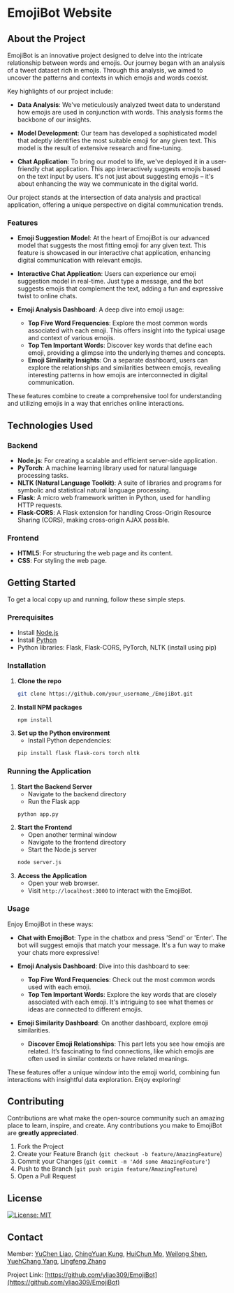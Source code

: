 # EmojiBot Website

## About the Project

EmojiBot is an innovative project designed to delve into the intricate relationship between words and emojis. Our journey began with an analysis of a tweet dataset rich in emojis. Through this analysis, we aimed to uncover the patterns and contexts in which emojis and words coexist.

Key highlights of our project include:

- **Data Analysis**: We've meticulously analyzed tweet data to understand how emojis are used in conjunction with words. This analysis forms the backbone of our insights.

- **Model Development**: Our team has developed a sophisticated model that adeptly identifies the most suitable emoji for any given text. This model is the result of extensive research and fine-tuning.

- **Chat Application**: To bring our model to life, we've deployed it in a user-friendly chat application. This app interactively suggests emojis based on the text input by users. It's not just about suggesting emojis – it's about enhancing the way we communicate in the digital world.

Our project stands at the intersection of data analysis and practical application, offering a unique perspective on digital communication trends.

### Features

- **Emoji Suggestion Model**: At the heart of EmojiBot is our advanced model that suggests the most fitting emoji for any given text. This feature is showcased in our interactive chat application, enhancing digital communication with relevant emojis.

- **Interactive Chat Application**: Users can experience our emoji suggestion model in real-time. Just type a message, and the bot suggests emojis that complement the text, adding a fun and expressive twist to online chats.

- **Emoji Analysis Dashboard**: A deep dive into emoji usage:
   - **Top Five Word Frequencies**: Explore the most common words associated with each emoji. This offers insight into the typical usage and context of various emojis.
   - **Top Ten Important Words**: Discover key words that define each emoji, providing a glimpse into the underlying themes and concepts.
   - **Emoji Similarity Insights**: On a separate dashboard, users can explore the relationships and similarities between emojis, revealing interesting patterns in how emojis are interconnected in digital communication.

These features combine to create a comprehensive tool for understanding and utilizing emojis in a way that enriches online interactions.

## Technologies Used

### Backend

- **Node.js**: For creating a scalable and efficient server-side application.
- **PyTorch**: A machine learning library used for natural language processing tasks.
- **NLTK (Natural Language Toolkit)**: A suite of libraries and programs for symbolic and statistical natural language processing.
- **Flask**: A micro web framework written in Python, used for handling HTTP requests.
- **Flask-CORS**: A Flask extension for handling Cross-Origin Resource Sharing (CORS), making cross-origin AJAX possible.

### Frontend

- **HTML5**: For structuring the web page and its content.
- **CSS**: For styling the web page.

## Getting Started

To get a local copy up and running, follow these simple steps.

### Prerequisites

- Install [Node.js](https://nodejs.org/)
- Install [Python](https://www.python.org/)
- Python libraries: Flask, Flask-CORS, PyTorch, NLTK (install using pip)

### Installation

1. **Clone the repo**
   ```sh
   git clone https://github.com/your_username_/EmojiBot.git
2. **Install NPM packages**
   ```sh
   npm install
3. **Set up the Python environment**
   - Install Python dependencies:
   ```sh
   pip install flask flask-cors torch nltk
   
### Running the Application

1. **Start the Backend Server**
   - Navigate to the backend directory
   - Run the Flask app
   ```sh
   python app.py
2. **Start the Frontend**
   - Open another terminal window
   - Navigate to the frontend directory
   - Start the Node.js server
   ```sh
   node server.js
3. **Access the Application**
   - Open your web browser.
   - Visit `http://localhost:3000` to interact with the EmojiBot.

### Usage

Enjoy EmojiBot in these ways:

- **Chat with EmojiBot**: Type in the chatbox and press 'Send' or 'Enter'. The bot will suggest emojis that match your message. It's a fun way to make your chats more expressive!

- **Emoji Analysis Dashboard**: Dive into this dashboard to see:
   - **Top Five Word Frequencies**: Check out the most common words used with each emoji.
   - **Top Ten Important Words**: Explore the key words that are closely associated with each emoji. It's intriguing to see what themes or ideas are connected to different emojis.

- **Emoji Similarity Dashboard**: On another dashboard, explore emoji similarities.
   - **Discover Emoji Relationships**: This part lets you see how emojis are related. It’s fascinating to find connections, like which emojis are often used in similar contexts or have related meanings.

These features offer a unique window into the emoji world, combining fun interactions with insightful data exploration. Enjoy exploring!


## Contributing

Contributions are what make the open-source community such an amazing place to learn, inspire, and create. Any contributions you make to EmojiBot are **greatly appreciated**.

1. Fork the Project
2. Create your Feature Branch (`git checkout -b feature/AmazingFeature`)
3. Commit your Changes (`git commit -m 'Add some AmazingFeature'`)
4. Push to the Branch (`git push origin feature/AmazingFeature`)
5. Open a Pull Request

## License

[![License: MIT](https://img.shields.io/badge/License-MIT-yellow.svg)](https://opensource.org/licenses/MIT)

## Contact

Member: [YuChen Liao](mailto:yliao309@gatech.edu), [ChingYuan Kung](mailto:ckung32@gatech.edu), [HuiChun Mo](mailto:hmo30@gatech.edu), [Weilong Shen](mailto:wshen61@gatech.edu), [YuehChang Yang](mailto:yyang3042@gatech.edu), [Lingfeng Zhang](mailto:lzhang755@gatech.edu) 

Project Link: [https://github.com/yliao309/EmojiBot](https://github.com/yliao309/EmojiBot)


